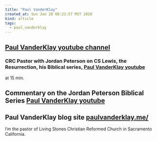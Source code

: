 ```yaml
---
title: "Paul VanderKlay"
created_at: Sun Jan 28 08:21:57 MST 2018
kind: article
tags:
  - paul_vanderklay
---
```


<h2>
  <a href="https://www.youtube.com/user/paulvanderklay" target="_blank">Paul VanderKlay youtube channel</a>
</h2>

<h3>
  CRC Pastor with Jordan Peterson on CS Lewis, the Resurrection, his Biblical series,
  <a href="https://www.youtube.com/watch?v=aUGGrZUFMg4" target="_blank">Paul VanderKlay youtube</a>
</h3>

at 15 min.

<h2>
  Commentary on the Jordan Peterson Biblical Series
  <a href="https://www.youtube.com/watch?v=LZiVwwUdCjc&list=PLYSXopxC8Z9sUfuJWJWIq2PN3_a0nvIAn" target="_blank">Paul VanderKlay youtube</a>
</h2>

<h2>
  Paul VanderKlay blog site
  <a href="https://paulvanderklay.me/" target="_blank">paulvanderklay.me/</a>
</h2>

I’m the pastor of Living Stones Christian Reformed Church in Sacramento California.

<!--
html boilerplate
<a href="" target="_blank"></a>
<a name=""></a>
<img src="" width="400px">
<ul>
  <li></li>
</ul>
<pre>
</pre>
<p style="margin-bottom: 2em;"></p>
<hr style="border: 0; height: 3px; background: #333; background-image: linear-gradient(to right, #ccc, #333, #ccc);">
<pre><code>
</code></pre>
<math xmlns='http://www.w3.org/1998/Math/MathML' display='block'>
</math>
-->

